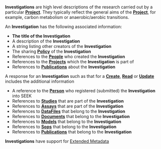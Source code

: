 <a name="investigations"></a>**Investigations** are high level descriptions of the research carried out by a particular <a href="#projects">**Project**</a>. They typically reflect the general aims of the <a href="#projects">**Project**</a>, for example, carbon metabolism or anaerobic/aerobic transitions.

An **Investigation** has the following associated information:

* **The title of the Investigation**
* A description of the **Investigation**
* A string listing other creators of the **Investigation**
* The sharing <a href="#Policy">**Policy**</a> of the **Investigation**
* References to the <a href="#people">**People**</a> who created the **Investigation**
* References to the <a href="#projects">**Projects**</a> which the **Investigation** is part of
* References to <a href="#publications">**Publications**</a> about the **Investigation**

A response for an **Investigation** such as that for a <a href="#create">**Create**</a>, <a href="#read">**Read**</a> or <a href="#update">**Update**</a> includes the additional information

* A reference to the <a href="#people">**Person**</a> who registered (submitted) the **Investigation** into SEEK
* References to <a href="#studies">**Studies**</a> that are part of the **Investigation**
* References to <a href="#assays">**Assays**</a> that are part of the **Investigation**
* References to <a href="#dataFiles">**DataFiles**</a> that belong to the **Investigation**
* References to <a href="#documents">**Documents**</a> that belong to the **Investigation**
* References to <a href="#models">**Models**</a> that belong to the **Investigation**
* References to <a href="#sops">**Sops**</a> that belong to the **Investigation**
* References to <a href="#publications">**Publications**</a> that belong to the **Investigation**

**Investigations** have support for [Extended Metadata](/api#section/Extended-Metadata)
